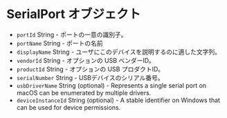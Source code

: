 # SerialPort オブジェクト

* `portId` String - ポートの一意の識別子。
* `portName` String - ポートの名前
* `displayName` String - ユーザにこのデバイスを説明するのに適した文字列。
* `vendorId` String - オプションの USB ベンダーID。
* `productId` String - オプションの USB プロダクトID。
* `serialNumber` String - USBデバイスのシリアル番号。
* `usbDriverName` String (optional) - Represents a single serial port on macOS can be enumerated by multiple drivers.
* `deviceInstanceId` String (optional) - A stable identifier on Windows that can be used for device permissions.
